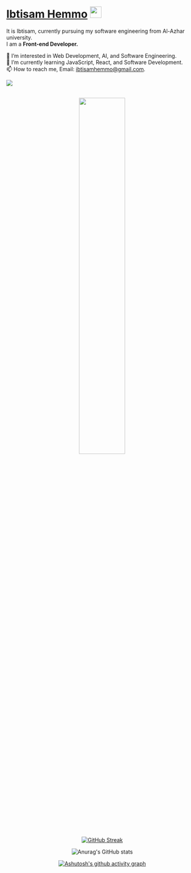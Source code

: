 # [Ibtisam Hemmo](https://github.com/Ibtisam-Hemmo) <img src="https://raw.githubusercontent.com/MartinHeinz/MartinHeinz/master/wave.gif" width="30px">

It is Ibtisam, currently pursuing my software engineering from Al-Azhar university.<br />
I am a **Front-end Developer.** <br />



👀 I’m interested in Web Development, AI, and Software Engineering.  
🌱 I’m currently learning JavaScript, React, and Software Development.  
📫 How to reach me, Email: ibtisamhemmo@gmail.com.

![](https://komarev.com/ghpvc/?username=Ibtisam-Hemmo)<br /><br />


<div align='center'>
  
  <a href="https://github.com/ibtisam-hemmo/github-readme-stats">
    <img align="center" width="49%" src="https://github-readme-stats.vercel.app/api/top-langs/?username=ibtisam-hemmo&layout=compact" />
  </a><br/><br/>
  
   [![GitHub Streak](https://github-readme-streak-stats.herokuapp.com/?user=ibtisam-hemmo)](https://git.io/streak-stats)

  ![Anurag's GitHub stats](https://github-readme-stats.vercel.app/api?username=ibtisam-hemmo&show_icons=true)
  
  [![Ashutosh's github activity graph](https://activity-graph.herokuapp.com/graph?username=ibtisam-hemmo&theme=react-dark)](https://github.com/ibtisam-hemmo/github-readme-activity-graph)

</div>

